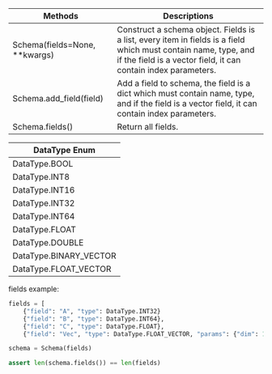 | Methods              | Descriptions                           |
| -------------------- | -------------------------------------- |
| Schema(fields=None, **kwargs) | Construct a schema object. Fields is a list, every item in fields is a field which must contain name, type, and if the field is a vector field, it can contain index parameters. |
| Schema.add_field(field) | Add a field to schema, the field is a dict which must contain name, type, and if the field is a vector field, it can contain index parameters. |
| Schema.fields() | Return all fields.  |


| DataType Enum  |
| ----------------------- |
| DataType.BOOL |
| DataType.INT8 |
| DataType.INT16 |
| DataType.INT32 |
| DataType.INT64 |
| DataType.FLOAT |
| DataType.DOUBLE |
| DataType.BINARY_VECTOR |
| DataType.FLOAT_VECTOR |


fields example:

```python
fields = [
    {"field": "A", "type": DataType.INT32}
    {"field": "B", "type": DataType.INT64},
    {"field": "C", "type": DataType.FLOAT},
    {"field": "Vec", "type": DataType.FLOAT_VECTOR, "params": {"dim": 128}}]

schema = Schema(fields)

assert len(schema.fields()) == len(fields)
```
